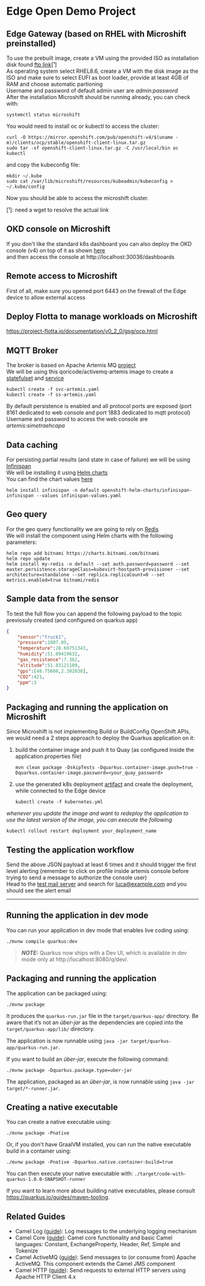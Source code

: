 # Edge Open Demo Project

## Edge Gateway (based on RHEL with Microshift preinstalled)
To use the prebuilt image, create a VM using the provided ISO as installation disk found [ftp link](https://bit.ly/3Bo6occ)[¹]  
As operating system select RHEL8.6, create a VM with the disk image as the ISO and make sure to select EUFI as boot loader, provide at least 4GB of RAM and choose automatic partioning  
Username and password of default admin user are *admin:password*  
After the installation Microshift should be running already, you can check with:
```
systemctl status microshift
```
You would need to install oc or kubectl to access the cluster:  
```
curl -O https://mirror.openshift.com/pub/openshift-v4/$(uname -m)/clients/ocp/stable/openshift-client-linux.tar.gz
sudo tar -xf openshift-client-linux.tar.gz -C /usr/local/bin oc kubectl
```
and copy the kubeconfig file:  
```
mkdir ~/.kube
sudo cat /var/lib/microshift/resources/kubeadmin/kubeconfig > ~/.kube/config
```
Now you should be able to access the microshift cluster.

[¹]: need a wget to resolve the actual link

## OKD console on Microshift
If you don't like the standard k8s dashboard you can also deploy the OKD console (v4) on top of it as shown [here](https://community.ibm.com/community/user/cloud/blogs/alexei-karve/2021/11/23/microshift-1)  
and then access the console at http://localhost:30036/dashboards  

## Remote access to Microshift
First of all, make sure you opened port 6443 on the firewall of the Edge device to allow external access  

## Deploy Flotta to manage workloads on Microshift
https://project-flotta.io/documentation/v0_2_0/gsg/ocp.html


## MQTT Broker
The broker is based on Apache Artemis MQ [project](https://activemq.apache.org/components/artemis/)  
We will be using this qoricode/activemq-artemis image to create a [statefulset](ss-artemis.yaml) and [service](svc-artemis.yaml)
```
kubectl create -f svc-artemis.yaml
kubectl create -f ss-artemis.yaml
```

By default persistence is enabled and all protocol ports are exposed (port 8161 dedicated to web console and port 1883 dedicated to mqtt protocol)  
Username and password to access the web console are _artemis:simetraehcapa_


## Data caching
For persisting partial results (and state in case of failure) we will be using [Infinispan](https://infinispan.org/get-started/)  
We will be installing it using [Helm charts](https://infinispan.org/docs/helm-chart/main/helm-chart.html#installing-chart-command-line_install)  
You can find the chart values [here](infinispan-values.yaml)  
```
helm install infinispan -n default openshift-helm-charts/infinispan-infinispan --values infinispan-values.yaml
```

## Geo query
For the geo query functionality we are going to rely on [Redis](https://redis.io/commands/geosearch/)  
We will install the component using Helm charts with the following parameters:  

```
helm repo add bitnami https://charts.bitnami.com/bitnami
helm repo update
helm install my-redis -n default --set auth.password=password --set master.persistence.storageClass=kubevirt-hostpath-provisioner --set architecture=standalone --set replica.replicaCount=0 --set metrics.enabled=true bitnami/redis
```

## Sample data from the sensor
To test the full flow you can append the following payload to the topic previosuly created (and configured on quarkus app)  
```json
{
    "sensor":"truck1",
    "pressure":1007.05,
    "temperature":28.60751343,
    "humidity":51.09419632,
    "gas_resistance":7.362,
    "altitude":51.83121109,
    "gps":[48.75608,2.302038],
    "CO2":421,
    "ppm":3
}
```

## Packaging and running the application on Microshift
Since Microshift is not implementing Build or BuildConfig OpenShift APIs, we would need a 2 steps approach to deploy the Quarkus application on it: 
1. build the container image and push it to Quay (as configured inside the application.properties file)
   ```
   mvn clean package -DskipTests -Dquarkus.container-image.push=true -Dquarkus.container-image.password=<your_quay_password>
   ```
2. use the generated k8s deployment [artifact](target/kubernetes/kubernetes.yml) and create the deployment, while connected to the Edge device  
   ```
   kubectl create -f kubernetes.yml
   ```
_whenever you update the image and want to redeploy the application to use the latest version of the image, you can execute the following_
```
kubectl rollout restart deployment your_deployment_name
```

## Testing the application workflow
Send the above JSON payload at least 6 times and it should trigger the first level alerting (remember to click on profile inside artemis console before trying to send a message to authorize the console user)  
Head to the [test mail server](https://www.wpoven.com/tools/free-smtp-server-for-testing) and search for luca@example.com and you should see the alert email  

----------------------------------------

## Running the application in dev mode

You can run your application in dev mode that enables live coding using:
```shell script
./mvnw compile quarkus:dev
```

> **_NOTE:_**  Quarkus now ships with a Dev UI, which is available in dev mode only at http://localhost:8080/q/dev/.

## Packaging and running the application

The application can be packaged using:
```shell script
./mvnw package
```
It produces the `quarkus-run.jar` file in the `target/quarkus-app/` directory.
Be aware that it’s not an _über-jar_ as the dependencies are copied into the `target/quarkus-app/lib/` directory.

The application is now runnable using `java -jar target/quarkus-app/quarkus-run.jar`.

If you want to build an _über-jar_, execute the following command:
```shell script
./mvnw package -Dquarkus.package.type=uber-jar
```

The application, packaged as an _über-jar_, is now runnable using `java -jar target/*-runner.jar`.

## Creating a native executable

You can create a native executable using: 
```shell script
./mvnw package -Pnative
```

Or, if you don't have GraalVM installed, you can run the native executable build in a container using: 
```shell script
./mvnw package -Pnative -Dquarkus.native.container-build=true
```

You can then execute your native executable with: `./target/code-with-quarkus-1.0.0-SNAPSHOT-runner`

If you want to learn more about building native executables, please consult https://quarkus.io/guides/maven-tooling.

## Related Guides

- Camel Log ([guide](https://camel.apache.org/camel-quarkus/latest/reference/extensions/log.html)): Log messages to the underlying logging mechanism
- Camel Core ([guide](https://camel.apache.org/camel-quarkus/latest/reference/extensions/core.html)): Camel core functionality and basic Camel languages: Constant, ExchangeProperty, Header, Ref, Simple and Tokenize
- Camel ActiveMQ ([guide](https://camel.apache.org/camel-quarkus/latest/reference/extensions/activemq.html)): Send messages to (or consume from) Apache ActiveMQ. This component extends the Camel JMS component
- Camel HTTP ([guide](https://camel.apache.org/camel-quarkus/latest/reference/extensions/http.html)): Send requests to external HTTP servers using Apache HTTP Client 4.x
